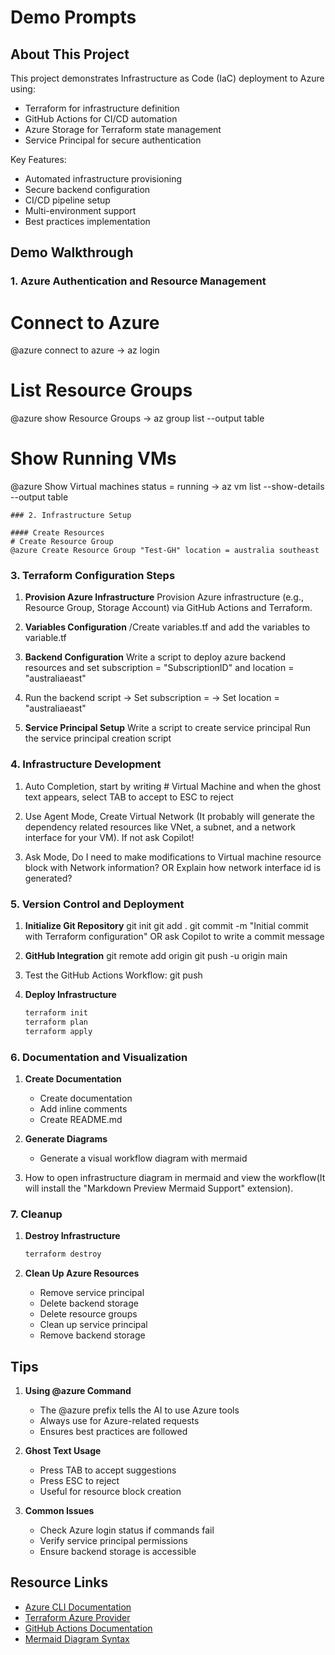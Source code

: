 # Demo Prompts

## About This Project
This project demonstrates Infrastructure as Code (IaC) deployment to Azure using:
- Terraform for infrastructure definition
- GitHub Actions for CI/CD automation
- Azure Storage for Terraform state management
- Service Principal for secure authentication

Key Features:
- Automated infrastructure provisioning
- Secure backend configuration
- CI/CD pipeline setup
- Multi-environment support
- Best practices implementation

## Demo Walkthrough

### 1. Azure Authentication and Resource Management
# Connect to Azure
@azure connect to azure
-> az login

# List Resource Groups
@azure show Resource Groups
-> az group list --output table

# Show Running VMs
@azure Show Virtual machines status = running
-> az vm list --show-details --output table
```
### 2. Infrastructure Setup

#### Create Resources
# Create Resource Group
@azure Create Resource Group "Test-GH" location = australia southeast
```

### 3. Terraform Configuration Steps

1. **Provision Azure Infrastructure**
   Provision Azure infrastructure (e.g., Resource Group, Storage Account) via GitHub Actions and Terraform.

2. **Variables Configuration**
   /Create variables.tf and add the variables to variable.tf

3. **Backend Configuration**
   Write a script to deploy azure backend resources and set subscription = "SubscriptionID" and location = "australiaeast"

4. Run the backend script
   -> Set subscription = 
   -> Set location = "australiaeast"

5. **Service Principal Setup**
   Write a script to create service principal
   Run the service principal creation script

### 4. Infrastructure Development

1. Auto Completion, start by writing # Virtual Machine and when the ghost text appears, select TAB to accept to ESC  to reject

2. Use Agent Mode, Create Virtual Network (It probably will generate the dependency related resources like VNet, a subnet, and a network interface for your VM). If not ask Copilot!

3. Ask Mode, Do I need to make modifications to Virtual machine resource block with Network information? OR Explain how network interface id is generated?

### 5. Version Control and Deployment

1. **Initialize Git Repository**
   git init
   git add .
   git commit -m "Initial commit with Terraform configuration" OR ask Copilot to write  a commit message

2. **GitHub Integration**
   git remote add origin <your-github-repo-url>
   git push -u origin main

3. Test the GitHub Actions Workflow:
   git push

4. **Deploy Infrastructure**
   ```bash
   terraform init
   terraform plan
   terraform apply
   ```
   
### 6. Documentation and Visualization

1. **Create Documentation**
   - Create documentation
   - Add inline comments
   - Create README.md

2. **Generate Diagrams**
   - Generate a visual workflow diagram with mermaid

3. How to open infrastructure diagram in mermaid and view the workflow(It will install the "Markdown Preview Mermaid Support" extension).

### 7. Cleanup

1. **Destroy Infrastructure**
   ```bash
   terraform destroy
   ```

2. **Clean Up Azure Resources**
   - Remove service principal
   - Delete backend storage
   - Delete resource groups
   - Clean up service principal
   - Remove backend storage

## Tips

1. **Using @azure Command**
   - The @azure prefix tells the AI to use Azure tools
   - Always use for Azure-related requests
   - Ensures best practices are followed

2. **Ghost Text Usage**
   - Press TAB to accept suggestions
   - Press ESC to reject
   - Useful for resource block creation

3. **Common Issues**
   - Check Azure login status if commands fail
   - Verify service principal permissions
   - Ensure backend storage is accessible

## Resource Links

- [Azure CLI Documentation](https://docs.microsoft.com/cli/azure)
- [Terraform Azure Provider](https://registry.terraform.io/providers/hashicorp/azurerm/latest/docs)
- [GitHub Actions Documentation](https://docs.github.com/actions)
- [Mermaid Diagram Syntax](https://mermaid-js.github.io/mermaid/#/)
